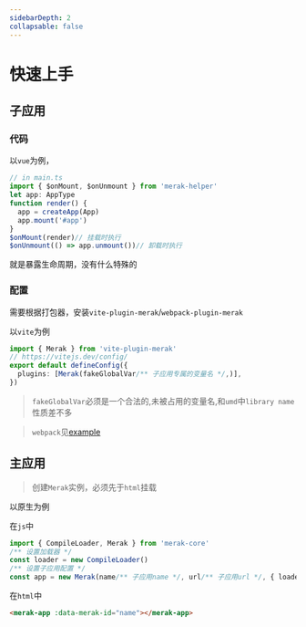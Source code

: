 ```yaml
---
sidebarDepth: 2
collapsable: false
---
```


# 快速上手


## 子应用
### 代码  

以`vue`为例，
```ts
// in main.ts
import { $onMount, $onUnmount } from 'merak-helper'
let app: AppType
function render() {
  app = createApp(App)
  app.mount('#app')
}
$onMount(render)// 挂载时执行
$onUnmount(() => app.unmount())// 卸载时执行
```  
就是暴露生命周期，没有什么特殊的

### 配置
需要根据打包器，安装`vite-plugin-merak`/`webpack-plugin-merak `  

以`vite`为例
```ts
import { Merak } from 'vite-plugin-merak'
// https://vitejs.dev/config/
export default defineConfig({
  plugins: [Merak(fakeGlobalVar/** 子应用专属的变量名 */,)],
})
```
> `fakeGlobalVar`必须是一个合法的,未被占用的变量名,和`umd`中`library name`性质差不多

> `webpack`见[example](https://github.com/fgsreally/merak/blob/main/examples/vue-cli/vue.config.js)


## 主应用
> 创建`Merak`实例，必须先于`html`挂载

以原生为例

在`js`中
```ts
import { CompileLoader, Merak } from 'merak-core'
/** 设置加载器 */
const loader = new CompileLoader()
/** 设置子应用配置 */
const app = new Merak(name/** 子应用name */, url/** 子应用url */, { loader })
```

在`html`中
```html
<merak-app :data-merak-id="name"></merak-app>
```



